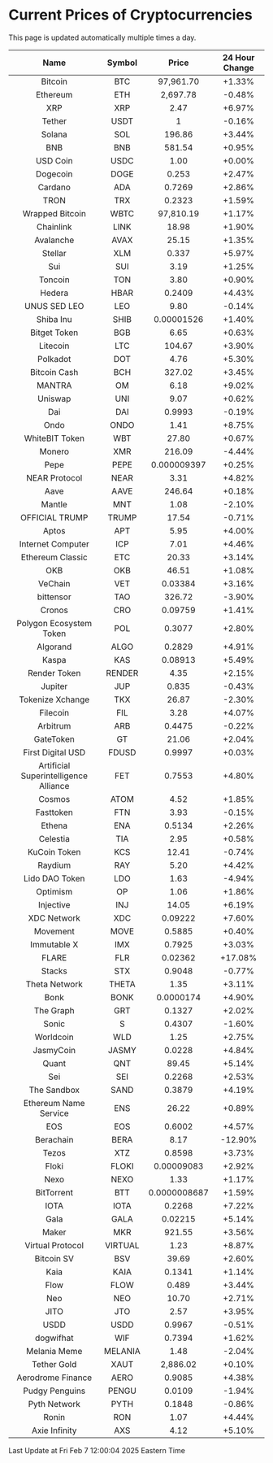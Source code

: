# Current Prices of Cryptocurrencies
This page is updated automatically multiple times a day.

| Name | Symbol | Price | 24 Hour Change |
| :---: |:---:| :---: | :---: |
| Bitcoin | BTC | 97,961.70 | +1.33% |
| Ethereum | ETH | 2,697.78 | -0.48% |
| XRP | XRP | 2.47 | +6.97% |
| Tether | USDT | 1 | -0.16% |
| Solana | SOL | 196.86 | +3.44% |
| BNB | BNB | 581.54 | +0.95% |
| USD Coin | USDC | 1.00 | +0.00% |
| Dogecoin | DOGE | 0.253 | +2.47% |
| Cardano | ADA | 0.7269 | +2.86% |
| TRON | TRX | 0.2323 | +1.59% |
| Wrapped Bitcoin | WBTC | 97,810.19 | +1.17% |
| Chainlink | LINK | 18.98 | +1.90% |
| Avalanche | AVAX | 25.15 | +1.35% |
| Stellar | XLM | 0.337 | +5.97% |
| Sui | SUI | 3.19 | +1.25% |
| Toncoin | TON | 3.80 | +0.90% |
| Hedera | HBAR | 0.2409 | +4.43% |
| UNUS SED LEO | LEO | 9.80 | -0.14% |
| Shiba Inu | SHIB | 0.00001526 | +1.40% |
| Bitget Token | BGB | 6.65 | +0.63% |
| Litecoin | LTC | 104.67 | +3.90% |
| Polkadot | DOT | 4.76 | +5.30% |
| Bitcoin Cash | BCH | 327.02 | +3.45% |
| MANTRA | OM | 6.18 | +9.02% |
| Uniswap | UNI | 9.07 | +0.62% |
| Dai | DAI | 0.9993 | -0.19% |
| Ondo | ONDO | 1.41 | +8.75% |
| WhiteBIT Token | WBT | 27.80 | +0.67% |
| Monero | XMR | 216.09 | -4.44% |
| Pepe | PEPE | 0.000009397 | +0.25% |
| NEAR Protocol | NEAR | 3.31 | +4.82% |
| Aave | AAVE | 246.64 | +0.18% |
| Mantle | MNT | 1.08 | -2.10% |
| OFFICIAL TRUMP | TRUMP | 17.54 | -0.71% |
| Aptos | APT | 5.95 | +4.00% |
| Internet Computer | ICP | 7.01 | +4.46% |
| Ethereum Classic | ETC | 20.33 | +3.14% |
| OKB | OKB | 46.51 | +1.08% |
| VeChain | VET | 0.03384 | +3.16% |
| bittensor | TAO | 326.72 | -3.90% |
| Cronos | CRO | 0.09759 | +1.41% |
| Polygon Ecosystem Token | POL | 0.3077 | +2.80% |
| Algorand | ALGO | 0.2829 | +4.91% |
| Kaspa | KAS | 0.08913 | +5.49% |
| Render Token | RENDER | 4.35 | +2.15% |
| Jupiter | JUP | 0.835 | -0.43% |
| Tokenize Xchange | TKX | 26.87 | -2.30% |
| Filecoin | FIL | 3.28 | +4.07% |
| Arbitrum | ARB | 0.4475 | -0.22% |
| GateToken | GT | 21.06 | +2.04% |
| First Digital USD | FDUSD | 0.9997 | +0.03% |
| Artificial Superintelligence Alliance | FET | 0.7553 | +4.80% |
| Cosmos | ATOM | 4.52 | +1.85% |
| Fasttoken | FTN | 3.93 | -0.15% |
| Ethena | ENA | 0.5134 | +2.26% |
| Celestia | TIA | 2.95 | +0.58% |
| KuCoin Token | KCS | 12.41 | -0.74% |
| Raydium | RAY | 5.20 | +4.42% |
| Lido DAO Token | LDO | 1.63 | -4.94% |
| Optimism | OP | 1.06 | +1.86% |
| Injective | INJ | 14.05 | +6.19% |
| XDC Network | XDC | 0.09222 | +7.60% |
| Movement | MOVE | 0.5885 | +0.40% |
| Immutable X | IMX | 0.7925 | +3.03% |
| FLARE | FLR | 0.02362 | +17.08% |
| Stacks | STX | 0.9048 | -0.77% |
| Theta Network | THETA | 1.35 | +3.11% |
| Bonk | BONK | 0.0000174 | +4.90% |
| The Graph | GRT | 0.1327 | +2.02% |
| Sonic | S | 0.4307 | -1.60% |
| Worldcoin | WLD | 1.25 | +2.75% |
| JasmyCoin | JASMY | 0.0228 | +4.84% |
| Quant | QNT | 89.45 | +5.14% |
| Sei | SEI | 0.2268 | +2.53% |
| The Sandbox | SAND | 0.3879 | +4.19% |
| Ethereum Name Service | ENS | 26.22 | +0.89% |
| EOS | EOS | 0.6002 | +4.57% |
| Berachain | BERA | 8.17 | -12.90% |
| Tezos | XTZ | 0.8598 | +3.73% |
| Floki | FLOKI | 0.00009083 | +2.92% |
| Nexo | NEXO | 1.33 | +1.17% |
| BitTorrent | BTT | 0.0000008687 | +1.59% |
| IOTA | IOTA | 0.2268 | +7.22% |
| Gala | GALA | 0.02215 | +5.14% |
| Maker | MKR | 921.55 | +3.56% |
| Virtual Protocol | VIRTUAL | 1.23 | +8.87% |
| Bitcoin SV | BSV | 39.69 | +2.60% |
| Kaia | KAIA | 0.1341 | +1.14% |
| Flow | FLOW | 0.489 | +3.44% |
| Neo | NEO | 10.70 | +2.71% |
| JITO | JTO | 2.57 | +3.95% |
| USDD | USDD | 0.9967 | -0.51% |
| dogwifhat | WIF | 0.7394 | +1.62% |
| Melania Meme | MELANIA | 1.48 | -2.04% |
| Tether Gold | XAUT | 2,886.02 | +0.10% |
| Aerodrome Finance | AERO | 0.9085 | +4.38% |
| Pudgy Penguins | PENGU | 0.0109 | -1.94% |
| Pyth Network | PYTH | 0.1848 | -0.86% |
| Ronin | RON | 1.07 | +4.44% |
| Axie Infinity | AXS | 4.12 | +5.10% |

Last Update at Fri Feb  7 12:00:04 2025 Eastern Time